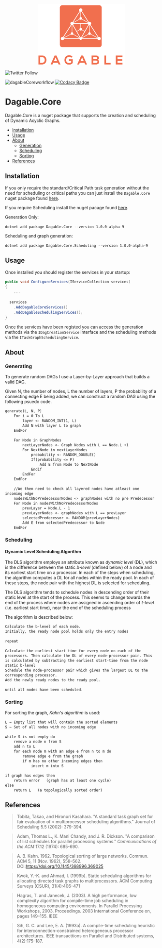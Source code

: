 <p align="center">
  <img src="./Documentation/images/logo.png" height="200px" />
</p>


![Twitter Follow](https://img.shields.io/twitter/follow/jwmxyz?label=%40jwmxyz&style=social)

![dagableCoreworkflow](https://github.com/dagable/Dagable.Core/actions/workflows/nugetBuildAndDeploy.yml/badge.svg)
[![Codacy Badge](https://app.codacy.com/project/badge/Grade/c09f67e58b27454abf4272366cc46bb2)](https://www.codacy.com?utm_source=github.com&amp;utm_medium=referral&amp;utm_content=Dagable/Dagable.Core&amp;utm_campaign=Badge_Grade)

# Dagable.Core

Dagable.Core is a nuget package that supports the creation and scheduling of Dynamic Acyclic Graphs. 

- [Installation](#Installation)
- [Usage](#Usage)
- [About](#About)
  - [Generation](#Generation)
  - [Scheduling](#Scheduling)
  - [Sorting](#Sorting)
- [References](#References)

## Installation

If you only require the standard/Critical Path task generation without the need for scheduling or critical paths you can just install the `Dagable.Core` nuget package found [here](https://www.nuget.org/packages/Dagable.Core/1.0.0-alpha-9).

If you require Scheduling install the nuget pacage found [here](https://www.nuget.org/packages/Dagable.Core.Scheduling/1.0.0-alpha-9).

Generation Only:

```dotnet add package Dagable.Core --version 1.0.0-alpha-9```

Scheduling and graph generation:

```dotnet add package Dagable.Core.Scheduling --version 1.0.0-alpha-9```

## Usage

Once installed you should register the services in your startup:

``` c#
public void ConfigureServices(IServiceCollection services)
{
    ...
        
  services
    .AddDagableCoreServices()
    .AddDagableSchedulingServices();
}
```

Once the services have been registed you can access the generation methods via the `IDagCreationService` interface and the scheduling methods via the `ITaskGraphSchedulingService`.

## About

### Generating

To generate random DAGs I use a Layer-by-Layer approach that builds a valid DAG.

Given N, the number of nodes, L the number of layers, P the probability of a connecting edge E being added, we can construct a random DAG using the following psuedo code.

```
generate(L, N, P)
	For i = 0 To L 
        layer <- RANDOM_INT(1, L)
        Add N with layer L to graph
    EndFor

    For Node in GraphNodes
        nextLayerNodes <- Graph Nodes with L == Node.L +1
        For NextNode in nextLayerNodes
            probability <- RANDOM_DOUBLE()
            If(probability <= P)
                Add E from Node to NextNode
            Endif
        EndFor
    EndFor

    //We then need to check all layered nodes have atleast one incoming edge
    nodesWithNoPredecessorNodes <- graphNodes with no pre Predecessor
    For Node in nodesWithNoPredecessorNodes
        prevLayer = Node.L - 1
        prevLayerNodes <- graphNodes with L == prevLayer
        selectedPredecessor <- RANDOM(prevLayerNodes)
        Add E from selectedPredecessor to Node
    EndFor
```



### Scheduling

#### Dynamic Level Scheduling Algorithm

The DLS algorithm  employs an attribute known as *dynamic level* (DL), which is the difference  between the static *b-level* (defined below) of a node and its earliest start time on a processor. In each of the steps when scheduling, the algorithm computes a DL for all nodes within the ready pool. In each of these steps, the node pair with the highest DL is selected for scheduling.

The DLS algorithm tends to schedule nodes in descending order of their static level at the start of the process. This seems to change towards the end of the process where nodes are assigned in ascending order of *t-level* (i.e. earliest start time), near the end of the scheduling process

The algorithm  is described below:

```
Calculate the b-level of each node.
Initially, the ready node pool holds only the entry nodes 
    
repeat

Calculate the earliest start time for every node on each of the 		processors. Then calculate the DL of every node-processor pair. This 	is calculated by subtracting the earliest start-time from the node 		static b-level
Schedule the node-processor pair which gives the largest DL to the corresponding processor. 
Add the newly ready nodes to the ready pool.

until all nodes have been scheduled.
```


### Sorting

For sorting the graph, *Kahn's algorithm* is used:

```
L ← Empty list that will contain the sorted elements
S ← Set of all nodes with no incoming edge

while S is not empty do
    remove a node n from S
    add n to L
    for each node m with an edge e from n to m do
        remove edge e from the graph
        if m has no other incoming edges then
            insert m into S

if graph has edges then
    return error   (graph has at least one cycle)
else 
    return L   (a topologically sorted order)
```

## References

> Tobita, Takao, and Hironori Kasahara. "A standard task graph set for fair evaluation of > multiprocessor scheduling algorithms." Journal of Scheduling 5.5 (2002): 379-394.

> Adam, Thomas L., K. Mani Chandy, and J. R. Dickson. "A comparison of list schedules for parallel processing systems." *Communications of the ACM* 17.12 (1974): 685-690.

> A. B. Kahn. 1962. Topological sorting of large networks. Commun. ACM 5, 11 (Nov. 1962), 558–562. DOI:https://doi.org/10.1145/368996.369025

> Kwok, Y.-K. and Ahmad, I. (1999b). Static scheduling algorithms for allocating directed task graphs to multiprocessors. ACM Computing Surveys (CSUR), 31(4):406–471

> Hagras, T. and Janecek, J. (2003). A high performance, low complexity algorithm for compile-time job scheduling in homogeneous computing environments. In Parallel Processing Workshops, 2003. Proceedings. 2003 International Conference on, pages 149–155. IEEE

> Sih, G. C. and Lee, E. A. (1993a). A compile-time scheduling heuristic for  interconnection-constrained heterogeneous processor architectures. IEEE transacttions on Parallel and Distributed systems, 4(2):175–187.